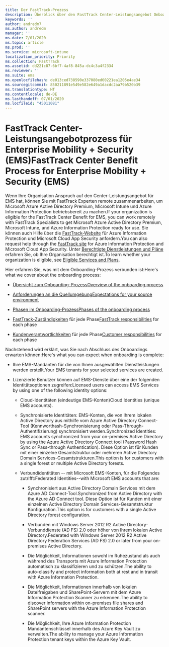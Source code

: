 ```yaml
---
title: Der FastTrack-Prozess
description: Überblick über den FastTrack Center-Leistungsangebot Onboarding Prozess
keywords: ''
author: andredm7
ms.author: andredm
manager: ''
ms.date: 7/01/2020
ms.topic: article
ms.prod: ''
ms.service: microsoft-intune
localization_priority: Priority
ms.collection: FastTrack
ms.assetid: dd221c87-6bf7-4af8-845a-dc4c3a4f2334
ms.reviewer: ''
ms.suite: ems
ms.openlocfilehash: de013ced738590e337080ed60221ea1205e4ae34
ms.sourcegitcommit: 850211891e549e582e649a1dacdc2aa79b520b39
ms.translationtype: HT
ms.contentlocale: de-DE
ms.lasthandoff: 07/01/2020
ms.locfileid: "45011081"
---
```

# <a name="fasttrack-center-benefit-process-for-enterprise-mobility--security-ems"></a><span data-ttu-id="bab94-103">FastTrack Center-Leistungsangebotprozess für Enterprise Mobility + Security (EMS)</span><span class="sxs-lookup"><span data-stu-id="bab94-103">FastTrack Center Benefit Process for Enterprise Mobility + Security (EMS)</span></span>
<span data-ttu-id="bab94-104">Wenn Ihre Organisation Anspruch auf den Center-Leistungsangebot für EMS hat, können Sie mit FastTrack Experten remote zusammenarbeiten, um Microsoft Azure Active Directory Premium, Microsoft Intune und Azure Information Protection betriebsbereit zu machen.</span><span class="sxs-lookup"><span data-stu-id="bab94-104">If your organization is eligible for the FastTrack Center Benefit for EMS, you can work remotely with FastTrack Specialists to get Microsoft Azure Active Directory Premium, Microsoft Intune, and Azure Information Protection ready for use.</span></span> <span data-ttu-id="bab94-105">Sie können auch Hilfe über die [FastTrack-Website](https://www.microsoft.com/fasttrack/microsoft-365/ems) für Azure Information Protection und Microsoft Cloud App Security anfordern.</span><span class="sxs-lookup"><span data-stu-id="bab94-105">You can also request help through the [FastTrack site](https://www.microsoft.com/fasttrack/microsoft-365/ems) for Azure Information Protection and Microsoft Cloud App Security.</span></span> <span data-ttu-id="bab94-106">Unter [Berechtigte Dienstleistungen und Pläne](M365-eligible-services-and-plans.md) erfahren Sie, ob Ihre Organisation berechtigt ist.</span><span class="sxs-lookup"><span data-stu-id="bab94-106">To learn whether your organization is eligible, see [Eligible Services and Plans](M365-eligible-services-and-plans.md).</span></span>


<span data-ttu-id="bab94-107">Hier erfahren Sie, was mit dem Onboarding-Prozess verbunden ist:</span><span class="sxs-lookup"><span data-stu-id="bab94-107">Here's what we cover about the onboarding process:</span></span>

-   [<span data-ttu-id="bab94-108">Übersicht zum Onboarding-Prozess</span><span class="sxs-lookup"><span data-stu-id="bab94-108">Overview of the onboarding process</span></span>](EMS-fasttrack-benefit-overview.md)

-   [<span data-ttu-id="bab94-109">Anforderungen an die Quellumgebung</span><span class="sxs-lookup"><span data-stu-id="bab94-109">Expectations for your source environment</span></span>](EMS-source-environment-expectations.md)

-   [<span data-ttu-id="bab94-110">Phasen im Onboarding-Prozess</span><span class="sxs-lookup"><span data-stu-id="bab94-110">Phases of the onboarding process</span></span>](EMS-onboarding-phases.md)

-   <span data-ttu-id="bab94-111">[FastTrack-Zuständigkeiten](EMS-fasttrack-responsibilities.md) für jede Phase</span><span class="sxs-lookup"><span data-stu-id="bab94-111">[FastTrack responsibilities](EMS-fasttrack-responsibilities.md) for each phase</span></span>

-   <span data-ttu-id="bab94-112">[Kundenverantwortlichkeiten](EMS-your-responsibilities.md) für jede Phase</span><span class="sxs-lookup"><span data-stu-id="bab94-112">[Customer responsibilities](EMS-your-responsibilities.md) for each phase</span></span>

<span data-ttu-id="bab94-113">Nachstehend wird erklärt, was Sie nach Abschluss des Onboardings erwarten können:</span><span class="sxs-lookup"><span data-stu-id="bab94-113">Here's what you can expect when onboarding is complete:</span></span>

-   <span data-ttu-id="bab94-114">Ihre EMS-Mandanten für die von Ihnen ausgewählten Dienstleistungen werden erstellt.</span><span class="sxs-lookup"><span data-stu-id="bab94-114">Your EMS tenants for your selected services are created.</span></span>

-   <span data-ttu-id="bab94-115">Lizenzierte Benutzer können auf EMS-Dienste über eine der folgenden Identitätsoptionen zugreifen:</span><span class="sxs-lookup"><span data-stu-id="bab94-115">Licensed users can access EMS Services by using one of the following identity options:</span></span>

    -   <span data-ttu-id="bab94-116">Cloud-Identitäten (eindeutige EMS-Konten)</span><span class="sxs-lookup"><span data-stu-id="bab94-116">Cloud Identities (unique EMS accounts).</span></span>

    -   <span data-ttu-id="bab94-117">Synchronisierte Identitäten: EMS-Konten, die von Ihrem lokalen Active Directory aus mithilfe vom Azure Active Directory Connect-Tool (Kennworthash-Synchronisierung oder Pass-Through-Authentifizierung) synchronisiert werden.</span><span class="sxs-lookup"><span data-stu-id="bab94-117">Synchronized Identities: EMS accounts synchronized from your on-premises Active Directory by using the Azure Active Directory Connect tool (Password Hash Sync or Pass-through Authentication).</span></span> <span data-ttu-id="bab94-118">Diese Option ist für Kunden mit einer einzelne Gesamtstruktur oder mehreren Active Directory Domain Services-Gesamtstrukturen.</span><span class="sxs-lookup"><span data-stu-id="bab94-118">This option is for customers with a single forest or multiple Active Directory forests.</span></span>

    -   <span data-ttu-id="bab94-119">Verbundidentitäten -- mit Microsoft EMS-Konten, für die Folgendes zutrifft:</span><span class="sxs-lookup"><span data-stu-id="bab94-119">Federated Identities--with Microsoft EMS accounts that are:</span></span>

        -   <span data-ttu-id="bab94-120">Synchronisiert aus Active Directory Domain Services mit dem Azure AD Connect-Tool.</span><span class="sxs-lookup"><span data-stu-id="bab94-120">Synchronized from Active Directory with the Azure AD Connect tool.</span></span> <span data-ttu-id="bab94-121">Diese Option ist für Kunden mit einer einzelnen Active Directory Domain Services-Gesamtstruktur Konfiguration.</span><span class="sxs-lookup"><span data-stu-id="bab94-121">This option is for customers with a single Active Directory forest configuration.</span></span>

        -   <span data-ttu-id="bab94-122">Verbunden mit Windows Server 2012 R2 Active Directory-Verbunddienste (AD FS) 2.0 oder höher von Ihrem lokalen Active Directory.</span><span class="sxs-lookup"><span data-stu-id="bab94-122">Federated with Windows Server 2012 R2 Active Directory Federation Services (AD FS) 2.0 or later from your on-premises Active Directory.</span></span>

        -   <span data-ttu-id="bab94-123">Die Möglichkeit, Informationen sowohl im Ruhezustand als auch während des Transports mit Azure Information Protection automatisch zu klassifizieren und zu schützen.</span><span class="sxs-lookup"><span data-stu-id="bab94-123">The ability to auto-classify and protect information both at rest and in transit with Azure Information Protection.</span></span> 

        -   <span data-ttu-id="bab94-124">Die Möglichkeit, Informationen innerhalb von lokalen Dateifreigaben und SharePoint-Servern mit dem Azure Information Protection Scanner zu erkennen.</span><span class="sxs-lookup"><span data-stu-id="bab94-124">The ability to discover information within on-premises file shares and SharePoint servers with the Azure Information Protection scanner.</span></span> 

        -   <span data-ttu-id="bab94-125">Die Möglichkeit, Ihre Azure Information Protection Mandantenschlüssel innerhalb des Azure Key Vault zu verwalten.</span><span class="sxs-lookup"><span data-stu-id="bab94-125">The ability to manage your Azure Information Protection tenant keys within the Azure Key Vault.</span></span> 

